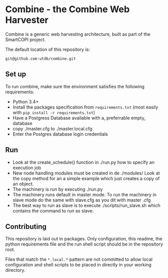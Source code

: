 Combine - the Combine Web Harvester
===================================

Combine is a generic web harvesting architecture, built as part of the
SmartCOPI project.

The default location of this repository is: 

    git@github.com:utdb/combine.git


Set up
------

To run combine, make sure the environment satisfies the following requirements:

  * Python 3.4+
  * Install the packages specification from `requirements.txt` (most easily with `pip install -r requirements.txt`)
  * Have a Postgress Database available with a, preferrable empty, database
  * copy ./master.cfg to ./master.local.cfg
  * Enter the Postgres database login credentials

Run
---
  * Look at the create_schedule() function in ./run.py how to specify an execution job
  * New node handling modules must be created in de ./modules/ Look at the copy method for an a simple example which just creates a copy of an object.
  * The machinery is run by executing ./run.py
  * The machinery runs default in master mode. To run the machinery in slave
    mode do the same with slave.cfg as you dit with master .cfg
  * The best way to run as slave is to execute ./scripts/run_slave.sh which
    contains the command to run as slave.


Contributing
-----------

This repository is laid out in packages. Only configuration, this readme, the python requirements file and the run shell script should be in the repository root.

Files that match the `*.local.*` pattern are not committed to allow local configuration and shell scripts to be placed in directly in your working directory.
